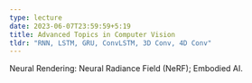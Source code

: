 ```yaml
---
type: lecture
date: 2023-06-07T23:59:59+5:19
title: Advanced Topics in Computer Vision
tldr: "RNN, LSTM, GRU, ConvLSTM, 3D Conv, 4D Conv"
---
```

Neural Rendering: Neural Radiance Field (NeRF); Embodied AI.
